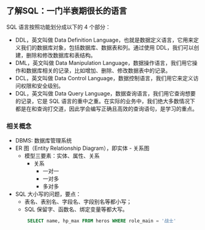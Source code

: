 ## 了解SQL：一门半衰期很长的语言

SQL 语言按照功能划分成以下的 4 个部分：

- DDL，英文叫做 Data Definition Language，也就是数据定义语言，它用来定义我们的数据库对象，包括数据库、数据表和列。通过使用 DDL，我们可以创建，删除和修改数据库和表结构。
- DML，英文叫做 Data Manipulation Language，数据操作语言，我们用它操作和数据库相关的记录，比如增加、删除、修改数据表中的记录。
- DCL，英文叫做 Data Control Language，数据控制语言，我们用它来定义访问权限和安全级别。
- DQL，英文叫做 Data Query Language，数据查询语言，我们用它查询想要的记录，它是 SQL 语言的重中之重。在实际的业务中，我们绝大多数情况下都是在和查询打交道，因此学会编写正确且高效的查询语句，是学习的重点。

### 相关概念

- DBMS: 数据库管理系统
- ER 图（Entity Relationship Diagram），即实体 - 关系图
  - 模型三要素：实体、属性、关系
    - 关系
      - 一对一
      - 一对多
      - 多对多
- SQL 大小写的问题，要点：
  - 表名、表别名、字段名、字段别名等都小写；
  - SQL 保留字、函数名、绑定变量等都大写。
    ```sql
     SELECT name, hp_max FROM heros WHERE role_main = '战士'
    ```